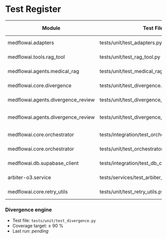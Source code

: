 # Test Register
<!-- 
Traceable list of tests.  
Include module, test file, coverage group (unit, integration, e2e), etc.
-->

| Module               | Test File                   | Purpose/Scenario               | Coverage | Created      | Last Run     | Status        | Notes                       |
|----------------------|-----------------------------|--------------------------------|---------|--------------|--------------|---------------|-----------------------------|
| medflowai.adapters    | tests/unit/test_adapters.py | Adapter happy-path & error handling | unit     | 2025-05-10 | *pending* | - | New |
| medflowai.tools.rag_tool | tests/unit/test_rag_tool.py | Retrieval with mock KB | unit     | 2025-05-10 | 2025-05-18 | ✅ Pass | - |
| medflowai.agents.medical_rag | tests/unit/test_medical_rag.py | MedicalRAGAgent success/failure paths | unit | 2025-05-13 | 2025-05-18 | ✅ Pass |
| medflowai.core.divergence | tests/unit/test_divergence.py | Divergence detection rules | unit     | 2025-05-10 | *pending* | - | New |
| medflowai.agents.divergence_review | tests/unit/test_divergence_agent.py | Qualitative equivalence/divergence | unit | 2025-05-10 | *pending* | - | New |
| medflowai.agents.divergence_review | tests/unit/test_divergence_review_agent.py | Clinical equivalence/divergence, retry logic | unit | 2025-05-13 | 2025-05-18 | ✅ Pass | - |
| medflowai.core.orchestrator | tests/integration/test_orchestrator.py | End-to-end flow (happy/divergent) | int      | 2025-05-10 | *pending* | - | New |
| medflowai.core.orchestrator | tests/unit/test_orchestrator_specialist_flow.py | Branching: divergence vs equivalent | unit | 2025-05-18 | 2025-05-18 | ✅ Pass | New |
| medflowai.db.supabase_client | tests/integration/test_db_case_flow.py | CRUD cases + consultations | int | 2025-05-10 | *pending* | - | New |
| arbiter-o3.service | tests/services/test_arbiter_o3_unit.py | Endpoint decision path & schema | unit | 2025-05-19 | 2025-05-19 | ✅ Pass | New |
| medflowai.core.retry_utils | tests/unit/test_retry_utils.py | Back-off logic and error handling | unit | 2025-05-19 | *pending* | - | New |

### Divergence engine
- Test file: `tests/unit/test_divergence.py`
- Coverage target: ≥ 90 %
- Last run: *pending*
